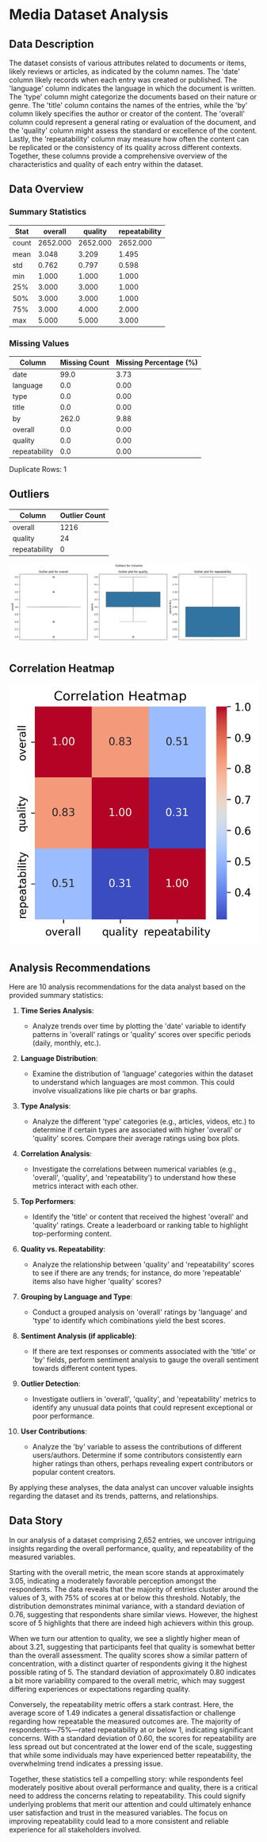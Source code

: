 # Media Dataset Analysis 
## Data Description
The dataset consists of various attributes related to documents or items, likely reviews or articles, as indicated by the column names. The 'date' column likely records when each entry was created or published. The 'language' column indicates the language in which the document is written. The 'type' column might categorize the documents based on their nature or genre. The 'title' column contains the names of the entries, while the 'by' column likely specifies the author or creator of the content. The 'overall' column could represent a general rating or evaluation of the document, and the 'quality' column might assess the standard or excellence of the content. Lastly, the 'repeatability' column may measure how often the content can be replicated or the consistency of its quality across different contexts. Together, these columns provide a comprehensive overview of the characteristics and quality of each entry within the dataset.
## Data Overview
### Summary Statistics
| Stat | overall | quality | repeatability |
| --- | --- | --- | --- |
| count | 2652.000 | 2652.000 | 2652.000 |
| mean | 3.048 | 3.209 | 1.495 |
| std | 0.762 | 0.797 | 0.598 |
| min | 1.000 | 1.000 | 1.000 |
| 25% | 3.000 | 3.000 | 1.000 |
| 50% | 3.000 | 3.000 | 1.000 |
| 75% | 3.000 | 4.000 | 2.000 |
| max | 5.000 | 5.000 | 3.000 |

### Missing Values
| Column | Missing Count | Missing Percentage (%) |
|--------|------------|----------------------|
| date | 99.0 | 3.73 |
| language | 0.0 | 0.00 |
| type | 0.0 | 0.00 |
| title | 0.0 | 0.00 |
| by | 262.0 | 9.88 |
| overall | 0.0 | 0.00 |
| quality | 0.0 | 0.00 |
| repeatability | 0.0 | 0.00 |

Duplicate Rows: 1
## Outliers
|Column|Outlier Count|
|-------|-------|
|overall|1216|
|quality|24|
|repeatability|0|
<div style="display: flex; flex-wrap: wrap; width: 120%;">
<img src="outliers_1.png" width="80%" style="margin-right: 10px; margin-bottom: 10px"/>
</div>
 
## Correlation Heatmap

![alt_text](correlation_heatmap.png)
## Analysis Recommendations
Here are 10 analysis recommendations for the data analyst based on the provided summary statistics:

1. **Time Series Analysis**:
   - Analyze trends over time by plotting the 'date' variable to identify patterns in 'overall' ratings or 'quality' scores over specific periods (daily, monthly, etc.).

2. **Language Distribution**:
   - Examine the distribution of 'language' categories within the dataset to understand which languages are most common. This could involve visualizations like pie charts or bar graphs.

3. **Type Analysis**:
   - Analyze the different 'type' categories (e.g., articles, videos, etc.) to determine if certain types are associated with higher 'overall' or 'quality' scores. Compare their average ratings using box plots.

4. **Correlation Analysis**:
   - Investigate the correlations between numerical variables (e.g., 'overall', 'quality', and 'repeatability') to understand how these metrics interact with each other.

5. **Top Performers**:
   - Identify the 'title' or content that received the highest 'overall' and 'quality' ratings. Create a leaderboard or ranking table to highlight top-performing content.

6. **Quality vs. Repeatability**:
   - Analyze the relationship between 'quality' and 'repeatability' scores to see if there are any trends; for instance, do more 'repeatable' items also have higher 'quality' scores?

7. **Grouping by Language and Type**:
   - Conduct a grouped analysis on 'overall' ratings by 'language' and 'type' to identify which combinations yield the best scores.

8. **Sentiment Analysis (if applicable)**:
   - If there are text responses or comments associated with the 'title' or 'by' fields, perform sentiment analysis to gauge the overall sentiment towards different content types.

9. **Outlier Detection**:
   - Investigate outliers in 'overall', 'quality', and 'repeatability' metrics to identify any unusual data points that could represent exceptional or poor performance.

10. **User Contributions**:
    - Analyze the 'by' variable to assess the contributions of different users/authors. Determine if some contributors consistently earn higher ratings than others, perhaps revealing expert contributors or popular content creators.

By applying these analyses, the data analyst can uncover valuable insights regarding the dataset and its trends, patterns, and relationships.
## Data Story
In our analysis of a dataset comprising 2,652 entries, we uncover intriguing insights regarding the overall performance, quality, and repeatability of the measured variables. 

Starting with the overall metric, the mean score stands at approximately 3.05, indicating a moderately favorable perception amongst the respondents. The data reveals that the majority of entries cluster around the values of 3, with 75% of scores at or below this threshold. Notably, the distribution demonstrates minimal variance, with a standard deviation of 0.76, suggesting that respondents share similar views. However, the highest score of 5 highlights that there are indeed high achievers within this group.

When we turn our attention to quality, we see a slightly higher mean of about 3.21, suggesting that participants feel that quality is somewhat better than the overall assessment. The quality scores show a similar pattern of concentration, with a distinct quarter of respondents giving it the highest possible rating of 5. The standard deviation of approximately 0.80 indicates a bit more variability compared to the overall metric, which may suggest differing experiences or expectations regarding quality.

Conversely, the repeatability metric offers a stark contrast. Here, the average score of 1.49 indicates a general dissatisfaction or challenge regarding how repeatable the measured outcomes are. The majority of respondents—75%—rated repeatability at or below 1, indicating significant concerns. With a standard deviation of 0.60, the scores for repeatability are less spread out but concentrated at the lower end of the scale, suggesting that while some individuals may have experienced better repeatability, the overwhelming trend indicates a pressing issue.

Together, these statistics tell a compelling story: while respondents feel moderately positive about overall performance and quality, there is a critical need to address the concerns relating to repeatability. This could signify underlying problems that merit our attention and could ultimately enhance user satisfaction and trust in the measured variables. The focus on improving repeatability could lead to a more consistent and reliable experience for all stakeholders involved.
